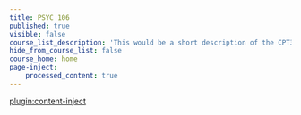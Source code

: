 ```yaml
---
title: PSYC 106
published: true
visible: false
course_list_description: 'This would be a short description of the CPT364 course.'
hide_from_course_list: false
course_home: home
page-inject:
    processed_content: true
---
```


[plugin:content-inject](/cpt364/home/_important-reminders)
